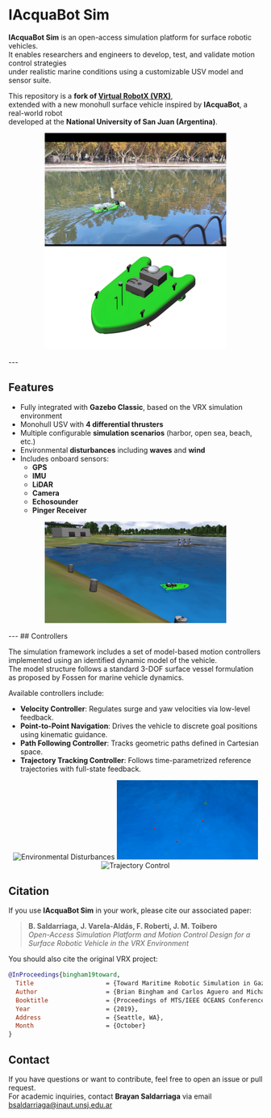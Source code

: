 # IAcquaBot Sim

**IAcquaBot Sim** is an open-access simulation platform for surface robotic vehicles.  
It enables researchers and engineers to develop, test, and validate motion control strategies  
under realistic marine conditions using a customizable USV model and sensor suite.

This repository is a **fork of [Virtual RobotX (VRX)](https://github.com/osrf/vrx)**,  
extended with a new monohull surface vehicle inspired by **IAcquaBot**, a real-world robot  
developed at the **National University of San Juan (Argentina)**.

<p align="center">
  <img src="./images/iacquabot.jpeg" alt="IAcquaBot" width="360"/>
  <img src="./images/boat.png" alt="Boat Model" width="360"/>
</p>
---

## Features

- Fully integrated with **Gazebo Classic**, based on the VRX simulation environment  
- Monohull USV with **4 differential thrusters** 
- Multiple configurable **simulation scenarios** (harbor, open sea, beach, etc.)
- Environmental **disturbances** including **waves** and **wind**
- Includes onboard sensors:
  - **GPS**
  - **IMU**
  - **LiDAR**
  - **Camera**
  - **Echosounder**
  - **Pinger Receiver**
<p align="center">
  <img src="./images/scenario.jpg" alt="IAcquaBot" width="360"/>
</p>
---
## Controllers

The simulation framework includes a set of model-based motion controllers  
implemented using an identified dynamic model of the vehicle.  
The model structure follows a standard 3-DOF surface vessel formulation  
as proposed by Fossen for marine vehicle dynamics.

Available controllers include:

- **Velocity Controller**: Regulates surge and yaw velocities via low-level feedback.  
- **Point-to-Point Navigation**: Drives the vehicle to discrete goal positions using kinematic guidance.  
- **Path Following Controller**: Tracks geometric paths defined in Cartesian space.  
- **Trajectory Tracking Controller**: Follows time-parametrized reference trajectories with full-state feedback.

<p align="center">
  <img src="./images/disturbances.gif" alt="Environmental Disturbances" width="280"/>
  <img src="./images/position_control.gif" alt="Position Control" width="280"/>
  <img src="./images/trajectory_control.gif" alt="Trajectory Control" width="280"/>
</p>

## Citation

If you use **IAcquaBot Sim** in your work, please cite our associated paper:

> **B. Saldarriaga, J. Varela-Aldás, F. Roberti, J. M. Toibero**  
> *Open-Access Simulation Platform and Motion Control Design for a Surface Robotic Vehicle in the VRX Environment*

You should also cite the original VRX project:

```bibtex
@InProceedings{bingham19toward,
  Title                    = {Toward Maritime Robotic Simulation in Gazebo},
  Author                   = {Brian Bingham and Carlos Aguero and Michael McCarrin and Joseph Klamo and Joshua Malia and Kevin Allen and Tyler Lum and Marshall Rawson and Rumman Waqar},
  Booktitle                = {Proceedings of MTS/IEEE OCEANS Conference},
  Year                     = {2019},
  Address                  = {Seattle, WA},
  Month                    = {October}
}
```

## Contact

If you have questions or want to contribute, feel free to open an issue or pull request.  
For academic inquiries, contact **Brayan Saldarriaga** via email bsaldarriaga@inaut.unsj.edu.ar